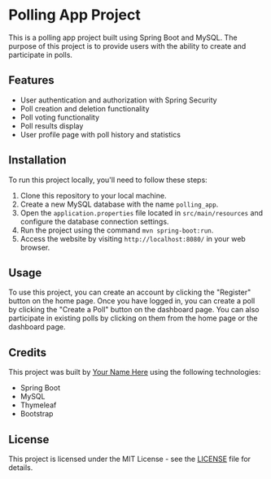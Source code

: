 # Polling App Project

This is a polling app project built using Spring Boot and MySQL. The purpose of this project is to provide users with the ability to create and participate in polls.

## Features

- User authentication and authorization with Spring Security
- Poll creation and deletion functionality
- Poll voting functionality
- Poll results display
- User profile page with poll history and statistics

## Installation

To run this project locally, you'll need to follow these steps:

1. Clone this repository to your local machine.
2. Create a new MySQL database with the name `polling_app`.
3. Open the `application.properties` file located in `src/main/resources` and configure the database connection settings.
4. Run the project using the command `mvn spring-boot:run`.
5. Access the website by visiting `http://localhost:8080/` in your web browser.

## Usage

To use this project, you can create an account by clicking the "Register" button on the home page. Once you have logged in, you can create a poll by clicking the "Create a Poll" button on the dashboard page. You can also participate in existing polls by clicking on them from the home page or the dashboard page.

## Credits

This project was built by [Your Name Here](https://github.com/yourusername) using the following technologies:

- Spring Boot
- MySQL
- Thymeleaf
- Bootstrap

## License

This project is licensed under the MIT License - see the [LICENSE](LICENSE) file for details.
